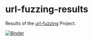 # url-fuzzing-results

Results of the [url-fuzzing](https://github.com/s9varesc/url-fuzzing) Project.

[![Binder](https://mybinder.org/badge_logo.svg)](https://mybinder.org/v2/gh/s9varesc/url-fuzzing-results/HEAD?filepath=ExperimentResults.ipynb)
